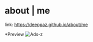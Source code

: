 # about | me

link:
https://deeppaz.github.io/about/me

*Preview
![Ads-z](https://user-images.githubusercontent.com/37597027/65461182-1b6d0d80-de5c-11e9-9e49-3f617cd888ec.png)

